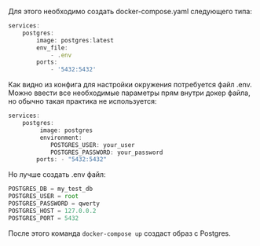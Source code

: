Для этого необходимо создать docker-compose.yaml следующего типа:
```js
services:
    postgres:
        image: postgres:latest
        env_file:
            - .env
        ports:
            - '5432:5432'
```
Как видно из конфига для настройки окружения потребуется файл .env. Можно ввести все необходимые параметры прям внутри докер файла, но обычно такая практика не используется:
```js
services:
	postgres:
		 image: postgres 
		 environment: 
			POSTGRES_USER: your_user 
			POSTGRES_PASSWORD: your_password 
		ports: - "5432:5432"
```
Но лучше создать .env файл:
```js
POSTGRES_DB = my_test_db
POSTGRES_USER = root
POSTGRES_PASSWORD = qwerty
POSTGRES_HOST = 127.0.0.2
POSTGRES_PORT = 5432
```
После этого команда `docker-compose up` создаст образ с Postgres.